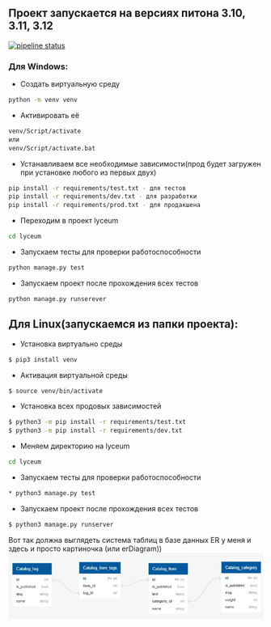 ## Проект запускается на версиях питона 3.10, 3.11, 3.12
[![pipeline status](https://gitlab.crja72.ru/django/2024/spring/course/students/199562-sav1ngeorgiy-course-1112/badges/main/pipeline.svg)](https://gitlab.crja72.ru/django/2024/spring/course/students/199562-sav1ngeorgiy-course-1112/-/commits/main)

### Для Windows:
* Создать виртуальную среду
```bash
python -m venv venv
```
* Активировать её
```bash
venv/Script/activate
или
venv/Script/activate.bat
```
* Устанавливаем все необходимые зависимости(прод будет загружен при установке любого из первых двух)
```bash
pip install -r requirements/test.txt - для тестов
pip install -r requirements/dev.txt - для разработки
pip install -r requirements/prod.txt - для продакшена
```
* Переходим в проект lyceum
```bash
cd lyceum
```
* Запускаем тесты для проверки работоспособности
```bash
python manage.py test
```
* Запускаем проект после прохождения всех тестов
```bash
python manage.py runserever
```

## Для Linux(запускаемся из папки проекта):
* Установка виртуально среды
```bash
$ pip3 install venv
```
* Активация виртуальной среды
```bash
$ source venv/bin/activate
```
* Установка всех продовых зависимостей
```bash
$ python3 -m pip install -r requirements/test.txt
$ python3 -m pip install -r requirements/dev.txt
```
* Меняем директорию на lyceum
```bash
cd lyceum
```
* Запускаем тесты для проверки работоспособности
```bash
* python3 manage.py test
```
* Запускаем проект после прохождения всех тестов
```bash
$ python3 manage.py runserver
```

Вот так должна выглядеть система таблиц в базе данных
ER у меня и здесь и просто картиночка (или erDiagram))
![Screenshot](ER.jpg)
